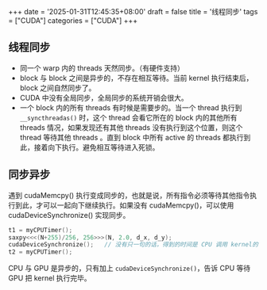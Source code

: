 +++
date = '2025-01-31T12:45:35+08:00'
draft = false
title = '线程同步'
tags = ["CUDA"]
categories = ["CUDA"]
+++


## 线程同步

- 同一个 warp 内的 threads 天然同步。（有硬件支持）
- block 与 block 之间是异步的，不存在相互等待。当前 kernel 执行结束后， block 之间自然同步了。
- CUDA 中没有全局同步，全局同步的系统开销会很大。 
- 一个 block 内的所有 threads 有时候是需要步的。当一个 thread 执行到 `__syncthreadas()` 时，这个 thread 会看它所在的 block 内的其他所有 threads 情况，如果发现还有其他 threads 没有执行到这个位置，则这个 thread 等待其他 threads 。直到 block 中所有 active 的 threads 都执行到此，接着向下执行。避免相互等待进入死锁。


## 同步异步

遇到 cudaMemcpy() 执行变成同步的，也就是说，所有指令必须等待其他指令执行到此，才可以一起向下继续执行。如果没有 cudaMemcpy()，可以使用 cudaDeviceSynchronize() 实现同步。

~~~cpp
t1 = myCPUTimer();
saxpy<<<(N+255)/256, 256>>>(N, 2.0, d_x, d_y);
cudaDeviceSynchronize();   // 没有只一句的话，得到的时间是 CPU 调用 kernel的时间，而不是GPU执行kernel的时间。
t2 = myCPUTimer();
~~~

CPU 与 GPU 是异步的，只有加上 `cudaDeviceSynchronize()`，告诉 CPU 等待 GPU 把 kernel 执行完毕。

